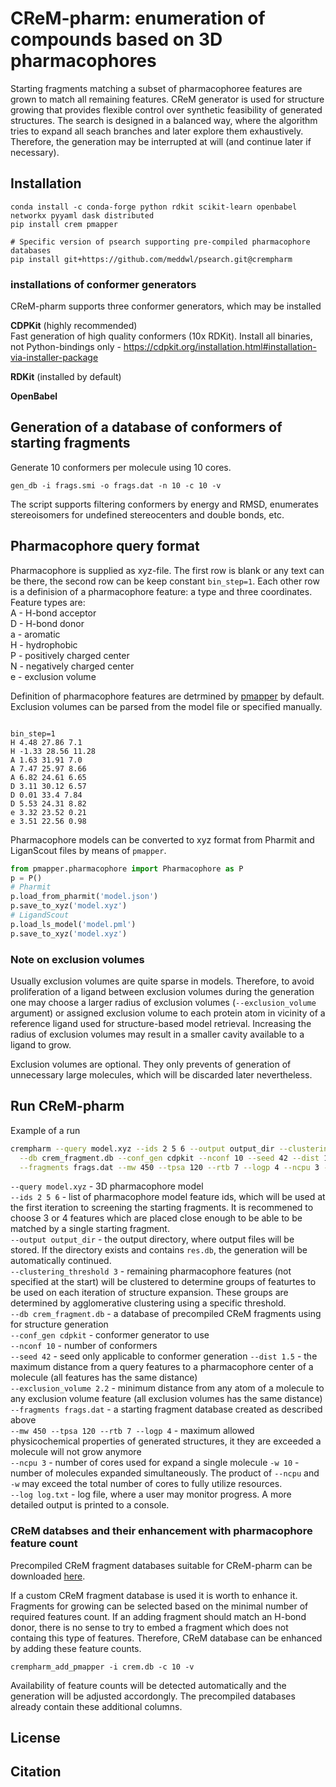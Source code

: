 # CReM-pharm: enumeration of compounds based on 3D pharmacophores

Starting fragments matching a subset of pharmacophoree features are grown to match all remaining features. CReM generator is used for structure growing that provides flexible control over synthetic feasibility of generated structures. The search is designed in a balanced way, where the algorithm tries to expand all seach branches and later explore them exhaustively. Therefore, the generation may be interrupted at will (and continue later if necessary).  

## Installation

```
conda install -c conda-forge python rdkit scikit-learn openbabel networkx pyyaml dask distributed
pip install crem pmapper

# Specific version of psearch supporting pre-compiled pharmacophore databases
pip install git+https://github.com/meddwl/psearch.git@crempharm
```
### installations of conformer generators

CReM-pharm supports three conformer generators, which may be installed

**CDPKit** (highly recommended)  
Fast generation of high quality conformers (10x RDKit). Install all binaries, not Python-bindings only - https://cdpkit.org/installation.html#installation-via-installer-package

**RDKit** (installed by default)

**OpenBabel**
 
## Generation of a database of conformers of starting fragments

Generate 10 conformers per molecule using 10 cores.

```
gen_db -i frags.smi -o frags.dat -n 10 -c 10 -v
```
The script supports filtering conformers by energy and RMSD, enumerates stereoisomers for undefined stereocenters and double bonds, etc.

## Pharmacophore query format

Pharmacophore is supplied as xyz-file. The first row is blank or any text can be there, the second row can be keep constant `bin_step=1`. Each other row is a definision of a pharmacophore feature: a type and three coordinates.  
Feature types are:  
A - H-bond acceptor  
D - H-bond donor  
a - aromatic  
H - hydrophobic  
P - positively charged center  
N - negatively charged center  
e - exclusion volume  

Definition of pharmacophore features are detrmined by [pmapper](https://github.com/DrrDom/pmapper) by default. Exclusion volumes can be parsed from the model file or specified manually.

```text

bin_step=1
H 4.48 27.86 7.1
H -1.33 28.56 11.28
A 1.63 31.91 7.0
A 7.47 25.97 8.66
A 6.82 24.61 6.65
D 3.11 30.12 6.57
D 0.01 33.4 7.84
D 5.53 24.31 8.82
e 3.32 23.52 0.21
e 3.51 22.56 0.98
```

Pharmacophore models can be converted to xyz format from Pharmit and LiganScout files by means of `pmapper`.  

```python
from pmapper.pharmacophore import Pharmacophore as P
p = P()
# Pharmit
p.load_from_pharmit('model.json')
p.save_to_xyz('model.xyz')
# LigandScout
p.load_ls_model('model.pml')
p.save_to_xyz('model.xyz')
```

### Note on exclusion volumes
Usually exclusion volumes are quite sparse in models. Therefore, to avoid proliferation of a ligand between exclusion volumes during the generation one may choose a larger radius of exclusion volumes (`--exclusion_volume` argument) or assigned exclusion volume to each protein atom in vicinity of a reference ligand used for structure-based model retrieval. Increasing the radius of exclusion volumes may result in a smaller cavity available to a ligand to grow.

Exclusion volumes are optional. They only prevents of generation of unnecessary large molecules, which will be discarded later nevertheless.

## Run CReM-pharm

Example of a run

```bash
crempharm --query model.xyz --ids 2 5 6 --output output_dir --clustering_threshold 3 \
  --db crem_fragment.db --conf_gen cdpkit --nconf 10 --seed 42 --dist 1.5 --exclusion_volume 2.2 \
  --fragments frags.dat --mw 450 --tpsa 120 --rtb 7 --logp 4 --ncpu 3 -w 10 --log log.txt
```

`--query model.xyz` - 3D pharmacophore model  
`--ids 2 5 6` - list of pharmacophore model feature ids, which will be used at the first iteration to screening the starting fragments. It is recommened to choose 3 or 4 features which are placed close enough to be able to be matched by a single starting fragment.   
`--output output_dir` - the output directory, where output files will be stored. If the directory exists and contains `res.db`, the generation will be automatically continued.  
`--clustering_threshold 3` - remaining pharmacophore features (not specified at the start) will be clustered to determine groups of featurtes to be used on each iteration of structure expansion. These groups are determined by agglomerative clustering using a specific threshold.  
`--db crem_fragment.db` - a database of precompiled CReM fragments using for structure generation  
`--conf_gen cdpkit` - conformer generator to use  
`--nconf 10` - number of conformers  
`--seed 42` - seed only applicable to conformer generation
`--dist 1.5` - the maximum distance from a query features to a pharmacophore center of a molecule (all features has the same distance)  
`--exclusion_volume 2.2` - minimum distance from any atom of a molecule to any exclusion volume feature (all exclusion volumes has the same distance)  
`--fragments frags.dat` - a starting fragment database created as described above  
`--mw 450 --tpsa 120 --rtb 7 --logp 4` - maximum allowed physicochemical properties of generated structures, it they are exceeded a molecule will not grow anymore  
`--ncpu 3` - number of cores used for expand a single molecule
`-w 10` - number of molecules expanded simultaneously. The product of `--ncpu` and `-w` may exceed the total number of cores to fully utilize resources.  
`--log log.txt` - log file, where a user may monitor progress. A more detailed output is printed to a console.  

### CReM databses and their enhancement with pharmacophore feature count

Precompiled CReM fragment databases suitable for CReM-pharm can be downloaded [here](https://qsar4u.com/pages/crem.php).  

If a custom CReM fragment database is used it is worth to enhance it. Fragments for growing can be selected based on the minimal number of required features count. If an adding fragment should match an H-bond donor, there is no sense to try to embed a fragment which does not containg this type of features. Therefore, CReM database can be enhanced by adding these feature counts.

```
crempharm_add_pmapper -i crem.db -c 10 -v
```
Availability of feature counts will be detected automatically and the generation will be adjusted accordongly. The precompiled databases already contain these additional columns. 

## License

## Citation
